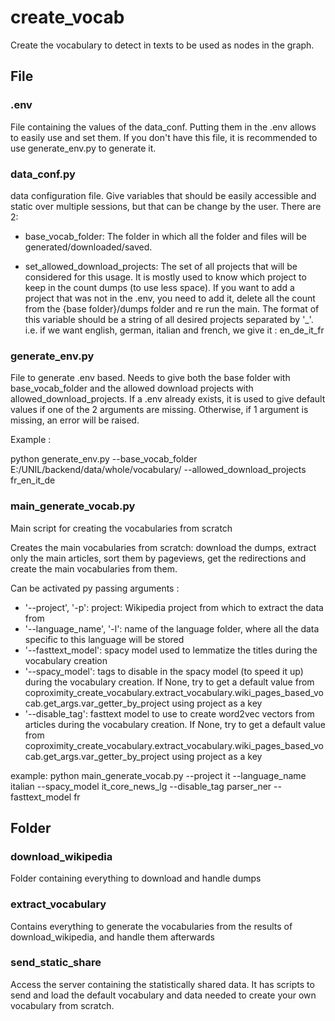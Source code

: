 # create_vocab

Create the vocabulary to detect in texts to be used as nodes in the graph.

## File

### .env

File containing the values of the data_conf. Putting them in the .env allows to easily use and set them. If you don't have this file, it is recommended to use generate_env.py to generate it.

### data_conf.py

data configuration file. Give variables that should be easily accessible and static over multiple sessions, but that can be change by the user. There are 2:

- base_vocab_folder: The folder in which all the folder and files will be generated/downloaded/saved.

- set_allowed_download_projects: The set of all projects that will be considered for this usage. It is mostly used to know which project to keep in the count dumps (to use less space). If you want to add a project that was not in the .env, you need to add it, delete all the count from the {base folder}/dumps folder and re run the main. The format of this variable should be a string of all desired projects separated by '_'. i.e. if we want english, german, italian and french, we give it : en_de_it_fr 

### generate_env.py

File to generate .env based. Needs to give both the base folder with base_vocab_folder and the allowed download projects with allowed_download_projects.
If a .env already exists, it is used to give default values if one of the 2 arguments are missing. Otherwise, if 1 argument is missing, an error will be raised.

Example :

python generate_env.py --base_vocab_folder E:/UNIL/backend/data/whole/vocabulary/ --allowed_download_projects fr_en_it_de

### main_generate_vocab.py

Main script for creating the vocabularies from scratch

Creates the main vocabularies from scratch: download the dumps, extract only the main articles, sort them by pageviews, get the redirections 
and create the main vocabularies from them.

Can be activated py passing arguments :

- '--project', '-p': project: Wikipedia project from which to extract the data from
- '--language_name', '-l': name of the language folder, where all the data specific to this language will be stored
- '--fasttext_model': spacy model used to lemmatize the titles during the vocabulary creation
- '--spacy_model': tags to disable in the spacy model (to speed it up) during the vocabulary creation. If None, try to get a default value from 
    coproximity_create_vocabulary.extract_vocabulary.wiki_pages_based_vocab.get_args.var_getter_by_project using project as a key
- '--disable_tag': fasttext model to use to create word2vec vectors from articles during the vocabulary creation. If None, try to get a default value from coproximity_create_vocabulary.extract_vocabulary.wiki_pages_based_vocab.get_args.var_getter_by_project using project as a key

example:  python main_generate_vocab.py --project it --language_name italian --spacy_model it_core_news_lg --disable_tag parser_ner --fasttext_model fr

## Folder

### download_wikipedia

Folder containing everything to download and handle dumps

### extract_vocabulary

Contains everything to generate the vocabularies from the results of download_wikipedia, and handle them afterwards

### send_static_share

Access the server containing the statistically shared data. It has scripts to send and load the default vocabulary and data needed to create your own vocabulary from scratch.